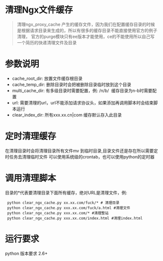 # 清理Ngx文件缓存

> 清理ngx_proxy_cache 产生的缓存文件，因为我们在配置缓存目录的时候是根据请求目录来生成的，所以有很多的缓存目录不能直接使用官方的例子清理，
> 官方的purge模块只有ee版本才能使用，ce的不能使用所以自己写一个简历的快递清理文件及目录

# 参数说明

* cache_root_dir: 放置文件缓存根目录
* cache_temp_dir: 删除目录时会把被删除目录临时放到这个目录
* multi_cache_dir: 有多级目录时需要配置，例: /n/b/  缓存目录为n-b时需要配置
* url: 需要清理的url，url不能添加请求协议头，如果添加再调用脚本时会结束脚本运行
* clear_index_dir: 所有xxx.xx.cn|com 缓存默认存入此目录

# 定时清理缓存

在清理目录时会将清理目录所有文件mv 到临时目录,目录文件还是存在所以需要定时任务去清理临时文件
可以使用系统级的crontab，也可以使用python的定时器

# 调用清理脚本

目录的*代表要清理目录下面所有缓存，绝对URL是清理文件，例:

```
 python clear_ngx_cache.py xx.xx.com/fuck/* # 清理目录
 python clear_ngx_cache.py xxx.xx.com/fuck/a.html #清理文件
 python clear_ngx_cache.py xxx.xx.com/* #清理整站
 python clear_ngx_cache.py xxx.xx.com/index.html #清理index.html
 ```

# 运行要求

python 版本要求 2.6+
